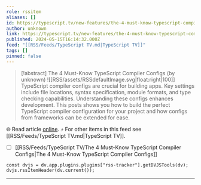 ```yaml
---
role: rssitem
aliases: []
id: https://typescript.tv/new-features/the-4-must-know-typescript-compiler-configs/
author: unknown
link: https://typescript.tv/new-features/the-4-must-know-typescript-compiler-configs/
published: 2024-05-15T16:14:32.000Z
feed: "[[RSS/Feeds/TypeScript TV.md|TypeScript TV]]"
tags: []
pinned: false
---
```


> [!abstract] The 4 Must-Know TypeScript Compiler Configs (by unknown)
> ![[RSS/assets/RSSdefaultImage.svg|float:right|100]] TypeScript compiler configs are crucial for building apps. Key settings include file locations, syntax specification, module formats, and type checking capabilities. Understanding these configs enhances development. This posts shows you how to build the perfect TypeScript compiler configuration for your project and how configs from frameworks can be extended for ease.

🌐 Read article [online](https://typescript.tv/new-features/the-4-must-know-typescript-compiler-configs/). ⤴ For other items in this feed see [[RSS/Feeds/TypeScript TV.md|TypeScript TV]].

- [ ] [[RSS/Feeds/TypeScript TV/The 4 Must-Know TypeScript Compiler Configs|The 4 Must-Know TypeScript Compiler Configs]]

~~~dataviewjs
const dvjs = dv.app.plugins.plugins["rss-tracker"].getDVJSTools(dv);
dvjs.rssItemHeader(dv.current());
~~~

- - -


